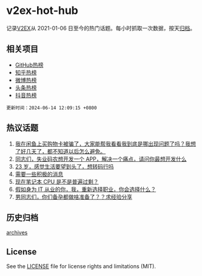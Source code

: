# v2ex-hot-hub

 记录[V2EX](https://www.v2ex.com/)从 2021-01-06 日至今的热门话题。每小时抓取一次数据，按天[归档](archives)。
 
 ## 相关项目

- [GitHub热榜](https://github.com/snaildev/github-hot-hub)
- [知乎热榜](https://github.com/snaildev/zhihu-hot-hub)
- [微博热榜](https://github.com/snaildev/weibo-hot-hub)
- [头条热榜](https://github.com/snaildev/toutiao-hot-hub)
- [抖音热榜](https://github.com/snaildev/douyin-hot-hub)


 `更新时间：2024-06-14 12:09:15 +0800`

## 热议话题

1. [我在闲鱼上买购物卡被骗了，大家能帮我看看我到底是哪出现问题了吗？我想了好几天了，都不知道以后怎么避免。](https://www.v2ex.com/t/1049430)
1. [同志们，失业码农想开发一个 APP，解决一个痛点，请问你最想开发什么](https://www.v2ex.com/t/1049288)
1. [23 岁，感觉生活要望到头了，想转码行吗](https://www.v2ex.com/t/1049378)
1. [需要一些积极的消息](https://www.v2ex.com/t/1049328)
1. [现在笔记本 CPU 是不是普遍过剩？](https://www.v2ex.com/t/1049342)
1. [假如身为 IT 从业的你，我，重新选择职业，你会选择什么？](https://www.v2ex.com/t/1049434)
1. [男同志们，你们备孕都做啥准备了？？求经验分享](https://www.v2ex.com/t/1049458)

## 历史归档

[archives](archives)

## License

See the [LICENSE](LICENSE) file for license rights and limitations (MIT).
